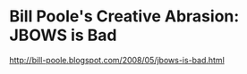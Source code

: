<!--
id: 166170073
link: http://kevinisom.info/post/166170073/bill-pooles-creative-abrasion-jbows-is-bad
slug: bill-pooles-creative-abrasion-jbows-is-bad
date: Wed Aug 19 2009 14:35:40 GMT+1200 (NZST)
raw: {"blog_name":"kevinisom","id":166170073,"post_url":"http://kevinisom.info/post/166170073/bill-pooles-creative-abrasion-jbows-is-bad","slug":"bill-pooles-creative-abrasion-jbows-is-bad","type":"link","date":"2009-08-19 02:35:40 GMT","timestamp":1250649340,"state":"published","format":"html","reblog_key":"gQP7xpeG","tags":[],"short_url":"http://tmblr.co/Zw68Yy9vutP","highlighted":[],"feed_item":"http://bill-poole.blogspot.com/2008/05/jbows-is-bad.html","from_feed_id":"650234","note_count":0,"title":"Bill Poole's Creative Abrasion: JBOWS is Bad","url":"http://bill-poole.blogspot.com/2008/05/jbows-is-bad.html","description":""}
publish: 2009-08-019
tags: 
title: Bill Poole's Creative Abrasion: JBOWS is Bad
-->


Bill Poole's Creative Abrasion: JBOWS is Bad
============================================

<http://bill-poole.blogspot.com/2008/05/jbows-is-bad.html>

